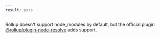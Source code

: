 ```yaml
---
result: pass
---
```


Rollup doesn't support node_modules by default, but the official plugin [@rollup/plugin-node-resolve](https://github.com/rollup/plugins/tree/master/packages/node-resolve) adds support.

